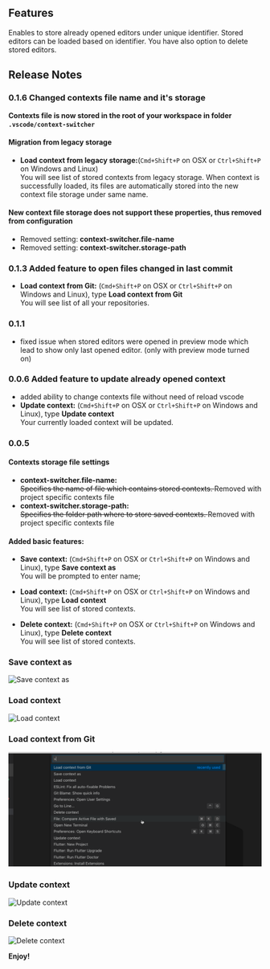 ## Features

Enables to store already opened editors under unique identifier. Stored editors can be loaded based on identifier. You have also option to delete stored editors.

## Release Notes

### 0.1.6 Changed contexts file name and it's storage
   <strong>Contexts file is now stored in the root of your workspace in folder <code>.vscode/context-switcher</code></strong>

   #### Migration from legacy storage
   * <strong>Load context from legacy storage:</strong>(`Cmd+Shift+P` on OSX or `Ctrl+Shift+P` on Windows and Linux) <br>You will see list of stored contexts from legacy storage. When context is successfully loaded, its files are automatically stored into the new context file storage under same name.

   #### New context file storage does not support these properties, thus removed from configuration
   *  Removed setting: <strong>context-switcher.file-name</strong>
   *  Removed setting: <strong>context-switcher.storage-path</strong>
   

### 0.1.3 Added feature to open files changed in last commit
   * <strong>Load context from Git:</strong> (`Cmd+Shift+P` on OSX or `Ctrl+Shift+P` on Windows and Linux), type <strong>Load context from Git</strong><br>You will see list of all your repositories.

### 0.1.1
   * fixed issue when stored editors were opened in preview mode which lead to show only last opened editor. (only with preview mode turned on)

### 0.0.6 Added feature to update already opened context
   * added ability to change contexts file without need of reload vscode
   * <strong>Update context:</strong> (`Cmd+Shift+P` on OSX or `Ctrl+Shift+P` on Windows and Linux), type <strong>Update context</strong><br>Your currently loaded context will be updated.

### 0.0.5

#### Contexts storage file settings
   *  <strong>context-switcher.file-name:</strong> <br><s> Specifies the name of file which contains stored contexts. </s> Removed with project specific contexts file
   *  <strong>context-switcher.storage-path:</strong> <br><s> Specifies the folder path where to store saved contexts. </s> Removed with project specific contexts file

#### Added basic features:
   * <strong>Save context:</strong> (`Cmd+Shift+P` on OSX or `Ctrl+Shift+P` on Windows and Linux), type <strong>Save context as</strong><br>You will be prompted to enter name;

   * <strong>Load context:</strong> (`Cmd+Shift+P` on OSX or `Ctrl+Shift+P` on Windows and Linux), type <strong>Load context</strong><br>You will see list of stored contexts.
   
   * <strong>Delete context:</strong> (`Cmd+Shift+P` on OSX or `Ctrl+Shift+P` on Windows and Linux), type <strong>Delete context</strong><br>You will see list of stored contexts.

### Save context as
![Save context as](images/saveAs.gif)

### Load context
![Load context](images/load.gif)

### Load context from Git
![Load context](images/loadContextFromGit.gif)

### Update context
![Update context](images/update.gif)

### Delete context
![Delete context](images/delete.gif)

**Enjoy!**
